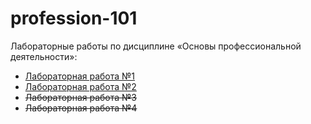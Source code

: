 # profession-101

Лабораторные работы по дисциплине «Основы профессиональной деятельности»:  
- [Лабораторная работа №1](lab01/README.md)  
- [Лабораторная работа №2](lab02/README.md)  
- ~~Лабораторная работа №3~~  
- ~~Лабораторная работа №4~~
